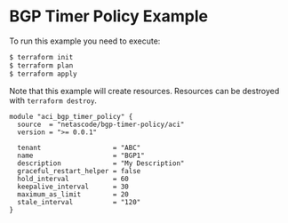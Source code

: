 <!-- BEGIN_TF_DOCS -->
# BGP Timer Policy Example

To run this example you need to execute:

```bash
$ terraform init
$ terraform plan
$ terraform apply
```

Note that this example will create resources. Resources can be destroyed with `terraform destroy`.

```hcl
module "aci_bgp_timer_policy" {
  source  = "netascode/bgp-timer-policy/aci"
  version = ">= 0.0.1"

  tenant                  = "ABC"
  name                    = "BGP1"
  description             = "My Description"
  graceful_restart_helper = false
  hold_interval           = 60
  keepalive_interval      = 30
  maximum_as_limit        = 20
  stale_interval          = "120"
}

```
<!-- END_TF_DOCS -->